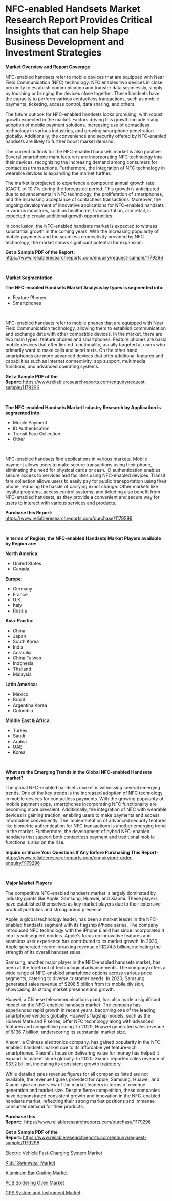 <p><h1>NFC-enabled Handsets Market Research Report Provides Critical Insights that can help Shape Business Development and Investment Strategies</h1></p><p><strong>Market Overview and Report Coverage</strong></p>
<p><p>NFC-enabled handsets refer to mobile devices that are equipped with Near Field Communication (NFC) technology. NFC enables two devices in close proximity to establish communication and transfer data seamlessly, simply by touching or bringing the devices close together. These handsets have the capacity to perform various contactless transactions, such as mobile payments, ticketing, access control, data sharing, and others.</p><p>The future outlook for NFC-enabled handsets looks promising, with robust growth expected in the market. Factors driving this growth include rising adoption of mobile payment solutions, increasing use of contactless technology in various industries, and growing smartphone penetration globally. Additionally, the convenience and security offered by NFC-enabled handsets are likely to further boost market demand.</p><p>The current outlook for the NFC-enabled handsets market is also positive. Several smartphone manufacturers are incorporating NFC technology into their devices, recognizing the increasing demand among consumers for contactless transactions. Furthermore, the integration of NFC technology in wearable devices is expanding the market further.</p><p>The market is projected to experience a compound annual growth rate (CAGR) of 10.7% during the forecasted period. This growth is anticipated due to advancements in NFC technology, the proliferation of smartphones, and the increasing acceptance of contactless transactions. Moreover, the ongoing development of innovative applications for NFC-enabled handsets in various industries, such as healthcare, transportation, and retail, is expected to create additional growth opportunities.</p><p>In conclusion, the NFC-enabled handsets market is expected to witness substantial growth in the coming years. With the increasing popularity of mobile payments and the seamless connectivity provided by NFC technology, the market shows significant potential for expansion.</p></p>
<p><strong>Get a Sample PDF of the Report:</strong> <a href="https://www.reliableresearchreports.com/enquiry/request-sample/1179296">https://www.reliableresearchreports.com/enquiry/request-sample/1179296</a></p>
<p>&nbsp;</p>
<p><strong>Market Segmentation</strong></p>
<p><strong>The NFC-enabled Handsets Market Analysis by types is segmented into:</strong></p>
<p><ul><li>Feature Phones</li><li>Smartphones</li></ul></p>
<p>&nbsp;</p>
<p><p>NFC-enabled handsets refer to mobile phones that are equipped with Near Field Communication technology, allowing them to establish communication and exchange data with other compatible devices. In the market, there are two main types: feature phones and smartphones. Feature phones are basic mobile devices that offer limited functionality, usually targeted at users who primarily want to make calls and send texts. On the other hand, smartphones are more advanced devices that offer additional features and capabilities such as internet connectivity, app support, multimedia functions, and advanced operating systems.</p></p>
<p><strong>Get a Sample PDF of the Report:</strong>&nbsp;<a href="https://www.reliableresearchreports.com/enquiry/request-sample/1179296">https://www.reliableresearchreports.com/enquiry/request-sample/1179296</a></p>
<p>&nbsp;</p>
<p><strong>The NFC-enabled Handsets Market Industry Research by Application is segmented into:</strong></p>
<p><ul><li>Mobile Payment</li><li>ID Authentication</li><li>Transit Fare Collection</li><li>Other</li></ul></p>
<p>&nbsp;</p>
<p><p>NFC-enabled handsets find applications in various markets. Mobile payment allows users to make secure transactions using their phone, eliminating the need for physical cards or cash. ID authentication enables secure access to services and facilities using NFC-enabled devices. Transit fare collection allows users to easily pay for public transportation using their phone, reducing the hassle of carrying exact change. Other markets like loyalty programs, access control systems, and ticketing also benefit from NFC-enabled handsets, as they provide a convenient and secure way for users to interact with various services and products.</p></p>
<p><strong>Purchase this Report:</strong>&nbsp; <a href="https://www.reliableresearchreports.com/purchase/1179296">https://www.reliableresearchreports.com/purchase/1179296</a></p>
<p>&nbsp;</p>
<p><strong>In terms of Region, the NFC-enabled Handsets Market Players available by Region are:</strong></p>
<p>
    <p> <strong> North America: </strong>
        <ul>
            <li>United States</li>
            <li>Canada</li>
        </ul>
        </p> 
    <p> <strong> Europe: </strong>
        <ul>
            <li>Germany</li>
            <li>France</li>
            <li>U.K.</li>
            <li>Italy</li>
            <li>Russia</li>
        </ul>
        </p> 
    <p> <strong> Asia-Pacific: </strong>
        <ul>
            <li>China</li>
            <li>Japan</li>
            <li>South Korea</li>
            <li>India</li>
            <li>Australia</li>
            <li>China Taiwan</li>
            <li>Indonesia</li>
            <li>Thailand</li>
            <li>Malaysia</li>
        </ul>
        </p> 
    <p> <strong> Latin America: </strong>
        <ul>
            <li>Mexico</li>
            <li>Brazil</li>
            <li>Argentina Korea</li>
            <li>Colombia</li>
        </ul>
        </p> 
    <p> <strong> Middle East & Africa: </strong>
        <ul>
            <li>Turkey</li>
            <li>Saudi</li>
            <li>Arabia</li>
            <li>UAE</li>
            <li>Korea</li>
        </ul>
    </p>
    </p>
<p>&nbsp;</p>
<p><strong>What are the Emerging Trends in the Global NFC-enabled Handsets market?</strong></p>
<p><p>The global NFC-enabled handsets market is witnessing several emerging trends. One of the key trends is the increased adoption of NFC technology in mobile devices for contactless payments. With the growing popularity of mobile payment apps, smartphones incorporating NFC functionality are becoming more prevalent. Additionally, the integration of NFC with wearable devices is gaining traction, enabling users to make payments and access information conveniently. The implementation of advanced security features like biometric authentication for NFC transactions is another emerging trend in the market. Furthermore, the development of hybrid NFC-enabled handsets that support both contactless payment and traditional mobile functions is also on the rise.</p></p>
<p><strong>Inquire or Share Your Questions If Any Before Purchasing This Report</strong>- <a href="https://www.reliableresearchreports.com/enquiry/pre-order-enquiry/1179296">https://www.reliableresearchreports.com/enquiry/pre-order-enquiry/1179296</a></p>
<p>&nbsp;</p>
<p><strong>Major Market Players</strong></p>
<p><p>The competitive NFC-enabled handsets market is largely dominated by industry giants like Apple, Samsung, Huawei, and Xiaomi. These players have established themselves as key market players due to their extensive product portfolios and strong brand presence.</p><p>Apple, a global technology leader, has been a market leader in the NFC-enabled handsets segment with its flagship iPhone series. The company introduced NFC technology with the iPhone 6 and has since incorporated it into its subsequent models. Apple's focus on innovative features and seamless user experience has contributed to its market growth. In 2020, Apple generated record-breaking revenue of $274.5 billion, indicating the strength of its overall handset sales.</p><p>Samsung, another major player in the NFC-enabled handsets market, has been at the forefront of technological advancements. The company offers a wide range of NFC-enabled smartphone options across various price segments, catering to diverse customer needs. In 2020, Samsung generated sales revenue of $208.5 billion from its mobile division, showcasing its strong market presence and growth.</p><p>Huawei, a Chinese telecommunications giant, has also made a significant impact on the NFC-enabled handsets market. The company has experienced rapid growth in recent years, becoming one of the leading smartphone vendors globally. Huawei's flagship models, such as the Huawei Mate and P series, offer NFC technology along with advanced features and competitive pricing. In 2020, Huawei generated sales revenue of $136.7 billion, underscoring its substantial market size.</p><p>Xiaomi, a Chinese electronics company, has gained popularity in the NFC-enabled handsets market due to its affordable yet feature-rich smartphones. Xiaomi's focus on delivering value for money has helped it expand its market share globally. In 2020, Xiaomi reported sales revenue of $37.2 billion, indicating its consistent growth trajectory.</p><p>While detailed sales revenue figures for all companies listed are not available, the revenue figures provided for Apple, Samsung, Huawei, and Xiaomi give an overview of the market leaders in terms of revenue generation and market size. Despite fierce competition, these companies have demonstrated consistent growth and innovation in the NFC-enabled handsets market, reflecting their strong market positions and immense consumer demand for their products.</p></p>
<p><strong>Purchase this Report:</strong>&nbsp;&nbsp;<a href="https://www.reliableresearchreports.com/purchase/1179296">https://www.reliableresearchreports.com/purchase/1179296</a></p>
<p></p>
<p><strong>Get a Sample PDF of the Report:</strong>&nbsp;<a href="https://www.reliableresearchreports.com/enquiry/request-sample/1179296">https://www.reliableresearchreports.com/enquiry/request-sample/1179296</a></p>
<p><p><a href="https://www.linkedin.com/pulse/electric-vehicle-fast-charging-system-market-size-2023-2030/">Electric Vehicle Fast-Charging System Market</a></p><p><a href="https://www.linkedin.com/pulse/kids-swimwear-market-research-report-unlocks-analysis/">Kids' Swimwear Market</a></p><p><a href="https://medium.com/@cite.teach.super/aluminum-bar-grating-market-size-growth-forecast-2023-2030-c7214236e79f">Aluminum Bar Grating Market</a></p><p><a href="https://medium.com/@reganklocko456458/pcb-soldering-oven-market-size-growth-forecast-2023-2030-7d2779bbbaea">PCB Soldering Oven Market</a></p><p><a href="https://www.linkedin.com/pulse/gps-system-instrument-market-size-growth-forecast-from/">GPS System and Instrument Market</a></p></p>